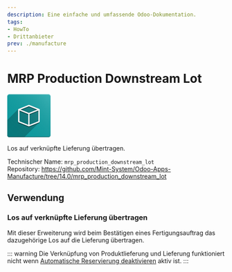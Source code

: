 ```yaml
---
description: Eine einfache und umfassende Odoo-Dokumentation.
tags:
- HowTo
- Drittanbieter
prev: ./manufacture
---
```

# MRP Production Downstream Lot
![icon_oms_box](assets/icon_oms_box.png)

Los auf verknüpfte Lieferung übertragen.

Technischer Name: `mrp_production_downstream_lot`\
Repository: <https://github.com/Mint-System/Odoo-Apps-Manufacture/tree/14.0/mrp_production_downstream_lot>

## Verwendung

### Los auf verknüpfte Lieferung übertragen

Mit dieser Erweiterung wird beim Bestätigen eines Fertigungsauftrag das dazugehörige Los auf die Lieferung übertragen.

::: warning
Die Verknüpfung von  Produktlieferung und Lieferung funktioniert nicht wenn [Automatische Reservierung deaktivieren](Stock%20Operations.md#Automatische%20Reservierung%20deaktivieren) aktiv ist.
:::